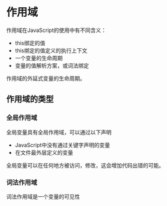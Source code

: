 # 作用域

作用域在JavaScript的使用中有不同含义：

* this绑定的值
* this绑定的值定义的执行上下文
* 一个变量的生命周期
* 变量的值解析方案，或词法绑定

作用域的外延式变量的生命周期。

## 作用域的类型

### 全局作用域

全局变量具有全局作用域，可以通过以下声明

* JavaScript中没有通过关键字声明的变量
* 在文件最外层定义的变量

全局变量可以在任何地方被访问，修改，这会增加代码出错的可能。

### 词法作用域

词法作用域是一个变量的可见性

